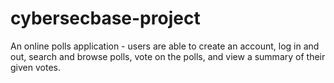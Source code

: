 # cybersecbase-project

An online polls application - users are able to create an account, log in and out, search and browse polls, vote on the polls, and view a summary of their given votes.
